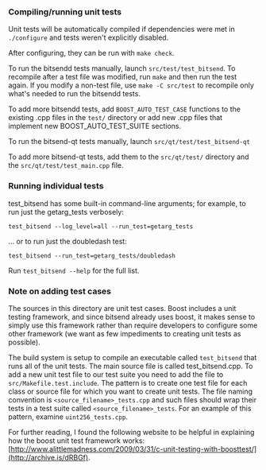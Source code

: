### Compiling/running unit tests

Unit tests will be automatically compiled if dependencies were met in `./configure`
and tests weren't explicitly disabled.

After configuring, they can be run with `make check`.

To run the bitsendd tests manually, launch `src/test/test_bitsend`. To recompile
after a test file was modified, run `make` and then run the test again. If you
modify a non-test file, use `make -C src/test` to recompile only what's needed
to run the bitsendd tests.

To add more bitsendd tests, add `BOOST_AUTO_TEST_CASE` functions to the existing
.cpp files in the `test/` directory or add new .cpp files that
implement new BOOST_AUTO_TEST_SUITE sections.

To run the bitsend-qt tests manually, launch `src/qt/test/test_bitsend-qt`

To add more bitsend-qt tests, add them to the `src/qt/test/` directory and
the `src/qt/test/test_main.cpp` file.

### Running individual tests

test_bitsend has some built-in command-line arguments; for
example, to run just the getarg_tests verbosely:

    test_bitsend --log_level=all --run_test=getarg_tests

... or to run just the doubledash test:

    test_bitsend --run_test=getarg_tests/doubledash

Run `test_bitsend --help` for the full list.

### Note on adding test cases

The sources in this directory are unit test cases.  Boost includes a
unit testing framework, and since bitsend already uses boost, it makes
sense to simply use this framework rather than require developers to
configure some other framework (we want as few impediments to creating
unit tests as possible).

The build system is setup to compile an executable called `test_bitsend`
that runs all of the unit tests.  The main source file is called
test_bitsend.cpp. To add a new unit test file to our test suite you need
to add the file to `src/Makefile.test.include`. The pattern is to create
one test file for each class or source file for which you want to create
unit tests.  The file naming convention is `<source_filename>_tests.cpp`
and such files should wrap their tests in a test suite
called `<source_filename>_tests`. For an example of this pattern,
examine `uint256_tests.cpp`.

For further reading, I found the following website to be helpful in
explaining how the boost unit test framework works:
[http://www.alittlemadness.com/2009/03/31/c-unit-testing-with-boosttest/](http://archive.is/dRBGf).
